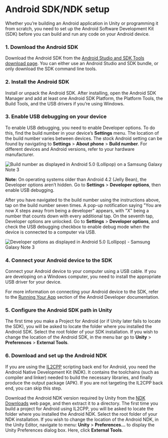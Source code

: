 # Android SDK/NDK setup

Whether you’re building an Android application in Unity or programming it from scratch, you need to set up the Android Software Development Kit (SDK) before you can build and run any code on your Android device.

### 1. Download the Android SDK

Download the Android SDK from the [Android Studio and SDK Tools download page](https://developer.android.com/studio/index.html). You can either use an Android Studio and SDK bundle, or only download the SDK command line tools.

### 2. Install the Android SDK

Install or unpack the Android SDK. After installing, open the Android SDK Manager and add at least one Android SDK Platform, the Platform Tools, the Build Tools, and the USB drivers if you’re using Windows.

### 3. Enable USB debugging on your device

To enable USB debugging, you need to enable Developer options. To do this, find the build number in your device’s __Settings__ menu. The location of the build number varies between devices. The stock Android setting can be found by navigating to __Settings__ > __About phone__ > __Build number__. For different devices and Android versions, refer to your hardware manufacturer. 

![Build number as displayed in Android 5.0 (Lollipop) on a Samsung Galaxy Note 3](../uploads/Main/android-sdksetup-0.png)

__Note:__ On operating systems older than Android 4.2 (Jelly Bean), the Developer options aren’t hidden. Go to __Settings__ > __Developer options__, then enable USB debugging.

After you have navigated to the build number using the instructions above, tap on the build number seven times. A pop-up notification saying "You are now X steps away from being a developer" appears, with "X" being a number that counts down with every additional tap. On the seventh tap, Developer options are unlocked. Go to __Settings__ > __Developer options__, and check the USB debugging checkbox to enable debug mode when the device is connected to a computer via USB.

![Developer options as displayed in Android 5.0 (Lollipop) - Samsung Galaxy Note 3](../uploads/Main/android-sdksetup-1.png)

### 4. Connect your Android device to the SDK

Connect your Android device to your computer using a USB cable. If you are developing on a Windows computer, you need to install the appropriate USB driver for your device. 

For more information on connecting your Android device to the SDK, refer to the [Running Your App](https://developer.android.com/training/basics/firstapp/running-app.html#Emulator) section of the Android Developer documentation.

### 5. Configure the Android SDK path in Unity

The first time you make a Project for Android (or if Unity later fails to locate the SDK), you will be asked to locate the folder where you installed the Android SDK. Select the root folder of your SDK installation. If you wish to change the location of the Android SDK, in the menu bar go to __Unity__ > __Preferences__ > __External Tools__.

### 6. Download and set up the Android NDK

If you are using the [IL2CPP](IL2CPP) scripting back end for Android, you need the Android Native Development Kit (NDK). It contains the toolchains (such as compiler and linker) needed to build the necessary libraries, and finally produce the output package (APK). If you are not targeting the IL2CPP back end, you can skip this step.

Download the Android NDK version required by Unity from the [NDK Downloads](https://developer.android.com/ndk/downloads/index.html) web page, and then extract it to a directory. The first time you build a project for Android using IL2CPP, you will be asked to locate the folder where you installed the Android NDK. Select the root folder of your NDK installation. If you wish to change the location of the Android NDK, in the Unity Editor, navigate to menu: __Unity__ > __Preferences...__ to display the Unity Preferences dialog box. Here, click  __External Tools__.